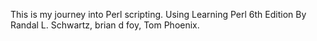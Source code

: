 This is my journey into Perl scripting. 
Using Learning Perl 6th Edition
By Randal L. Schwartz, brian d foy, Tom Phoenix.
